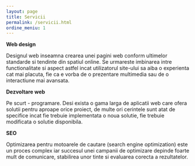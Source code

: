 ```yaml
---
layout: page
title: Servicii
permalink: /servicii.html
ordine_meniu: 1
---
```



**Web design**

Designul web inseamna crearea unei pagini web conform ultimelor standarde si tendinte din spatiul online. Se urmareste imbinarea intre functionalitate si aspect astfel incat utilizatorul site-ului sa aiba o experienta cat mai placuta, fie ca e vorba de o prezentare multimedia sau de o interactiune mai avansata.

**Dezvoltare web**

Pe scurt - programare. Desi exista o gama larga de aplicatii web care ofera solutii pentru aproape orice proiect, de multe ori cerintele sunt atat de  specifice incat fie trebuie implementata o  noua solutie, fie trebuie modificata o solutie disponibila.

**SEO**

Optimizarea pentru motoarele de cautare (search engine optimization) este un proces complex iar succesul unei campanii de optimizare depinde foarte mult de comunicare, stabilirea unor tinte si evaluarea corecta a rezultatelor.

 

